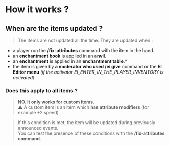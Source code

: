 # How it works ?

## When are the items updated ?

> The items are not updated all the time. They are updated when :
- a player run the **/fix-attributes** command with the item in the hand.
- an **enchantment book** is applied in an **anvil**.
- an **enchantment** is applied in an **enchantment table**.*
- the item is given by **a moderator who used /ei give** command or the **EI Editor menu** 
*(if the activator EI_ENTER_IN_THE_PLAYER_INVENTORY is activated)*

### Does this apply to all items ?

> **NO. It only works for custom items.**  
> ⚠️ A custom item is an item which **has attribute modifiers** (for example +2 speed)

> If this condition is met, the item will be updated 
> during previously announced events.   
> You can test the presence of these conditions 
> with the **/fix-attributes command**.